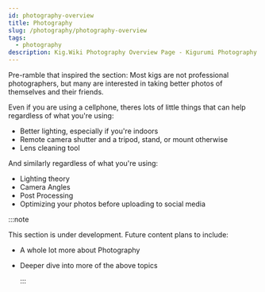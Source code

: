 ```yaml
---
id: photography-overview
title: Photography
slug: /photography/photography-overview
tags:
  - photography
description: Kig.Wiki Photography Overview Page - Kigurumi Photography Overview
---
```


Pre-ramble that inspired the section:
Most kigs are not professional photographers, but many are interested in taking better photos of themselves and their friends.

Even if you are using a cellphone, theres lots of little things that can help regardless of what you're using:

- Better lighting, especially if you're indoors
- Remote camera shutter and a tripod, stand, or mount otherwise
- Lens cleaning tool

And similarly regardless of what you're using:

- Lighting theory
- Camera Angles
- Post Processing
- Optimizing your photos before uploading to social media

:::note

This section is under development. Future content plans to include:

- A whole lot more about Photography
- Deeper dive into more of the above topics

  :::
